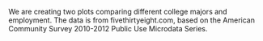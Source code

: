 We are creating two plots comparing different college majors and employment. The data is from fivethirtyeight.com, based on the American Community Survey 2010-2012 Public Use Microdata Series.

